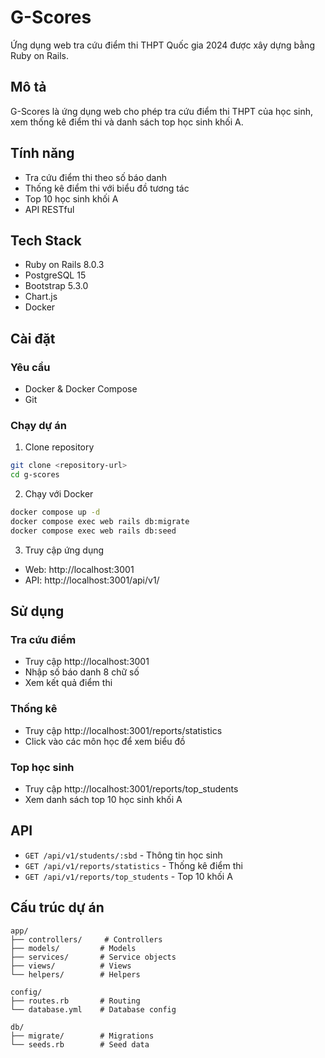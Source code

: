 # G-Scores

Ứng dụng web tra cứu điểm thi THPT Quốc gia 2024 được xây dựng bằng Ruby on Rails.

## Mô tả

G-Scores là ứng dụng web cho phép tra cứu điểm thi THPT của học sinh, xem thống kê điểm thi và danh sách top học sinh khối A.

## Tính năng

- Tra cứu điểm thi theo số báo danh
- Thống kê điểm thi với biểu đồ tương tác
- Top 10 học sinh khối A
- API RESTful

## Tech Stack

- Ruby on Rails 8.0.3
- PostgreSQL 15
- Bootstrap 5.3.0
- Chart.js
- Docker

## Cài đặt

### Yêu cầu
- Docker & Docker Compose
- Git

### Chạy dự án

1. Clone repository
```bash
git clone <repository-url>
cd g-scores
```

2. Chạy với Docker
```bash
docker compose up -d
docker compose exec web rails db:migrate
docker compose exec web rails db:seed
```

3. Truy cập ứng dụng
- Web: http://localhost:3001
- API: http://localhost:3001/api/v1/

## Sử dụng

### Tra cứu điểm
- Truy cập http://localhost:3001
- Nhập số báo danh 8 chữ số
- Xem kết quả điểm thi

### Thống kê
- Truy cập http://localhost:3001/reports/statistics
- Click vào các môn học để xem biểu đồ

### Top học sinh
- Truy cập http://localhost:3001/reports/top_students
- Xem danh sách top 10 học sinh khối A

## API

- `GET /api/v1/students/:sbd` - Thông tin học sinh
- `GET /api/v1/reports/statistics` - Thống kê điểm thi
- `GET /api/v1/reports/top_students` - Top 10 khối A

## Cấu trúc dự án

```
app/
├── controllers/     # Controllers
├── models/         # Models
├── services/       # Service objects
├── views/          # Views
└── helpers/        # Helpers

config/
├── routes.rb       # Routing
└── database.yml    # Database config

db/
├── migrate/        # Migrations
└── seeds.rb        # Seed data
```
